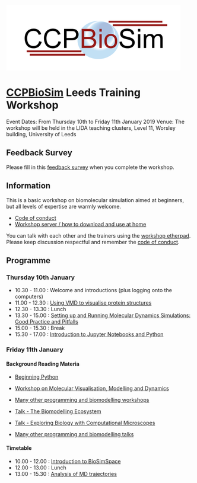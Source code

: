 ![CCPBioSim logo](../../images/ccpbiosim_logo.png)

# [CCPBioSim](https://ccpbiosim.ac.uk) Leeds Training Workshop

Event Dates: From Thursday 10th to Friday 11th January 2019
Venue: The workshop will be held in the LIDA teaching clusters, Level 11, Worsley building, University of Leeds

## Feedback Survey

Please fill in this [feedback survey](feedback.md) when you complete the workshop.

## Information

This is a basic workshop on biomolecular simulation aimed at beginners, but all levels of expertise are warmly welcome.
 
* [Code of conduct](https://ccpbiosim.github.io/workshop/events/leeds2019/conduct.html)
* [Workshop server / how to download and use at home](https://ccpbiosim.github.io/workshop/events/leeds2019/server.html)

You can talk with each other and the trainers using the 
<a href="https://etherpad.net/p/ccpbiosim_leeds2019" target="_blank">workshop etherpad</a>. Please
keep discussion respectful and remember the [code of conduct](https://ccpbiosim.github.io/workshop/events/leeds2019/conduct.html).

## Programme

### Thursday 10th January

* 10.30 - 11.00 : Welcome and introductions (plus logging onto the computers)
* 11.00 - 12.30 : [Using VMD to visualise protein structures](presentations/VMDpractical_ccpbiosim.ppt)
* 12.30 - 13.30 : Lunch
* 13.30 - 15.00 : [Setting up and Running Molecular Dynamics Simulations: Good Practice and Pitfalls](https://ccpbiosim.github.io/md_workshop/Presentation)
* 15.00 - 15.30 : Break
* 15.30 - 17.00 : [Introduction to Jupyter Notebooks and Python](https://ccpbiosim.github.io/python_and_data)

### Friday 11th January

#### Background Reading Materia

* [Beginning Python](https://chryswoods.com/beginning_python)
* [Workshop on Molecular Visualisation, Modelling and Dynamics](http://chryswoods.com/dynamics)
* [Many other programming and biomodelling workshops](http://chryswoods.com/main/courses.html)

* [Talk - The Biomodelling Ecosystem](https://drive.google.com/file/d/14WotB7dRZ0lTs4ZOuJ8-770EV2uJ2mA9/view)
* [Talk - Exploring Biology with Computational Microscopes](https://drive.google.com/file/d/1sn0PT3IJY71IM7z51q3TrMj3WdeRRwX7/view)
* [Many other programming and biomodelling talks](https://chryswoods.com/talks)

#### Timetable

* 10.00 - 12.00 : [Introduction to BioSimSpace](https://ccpbiosim.github.io/biosimspace_workshop)
* 12.00 - 13.00 : Lunch
* 13.00 - 15.30 : [Analysis of MD trajectories](https://ccpbiosim.github.io/md_workshop)
